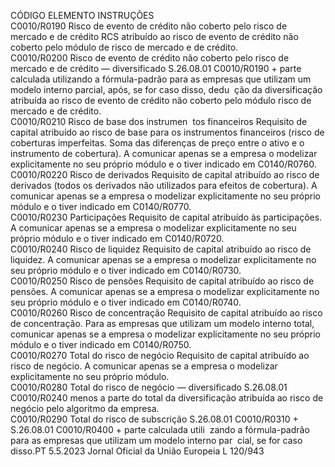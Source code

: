  
CÓDIGO  ELEMENTO  INSTRUÇÕES  
C0010/R0190  Risco de evento de crédito não 
coberto pelo risco de mercado 
e de crédito  RCS atribuído ao risco de evento de crédito não coberto pelo módulo de risco de 
mercado e de crédito.  
C0010/R0200  Risco de evento de crédito não 
coberto pelo risco de mercado 
e de crédito — diversificado  S.26.08.01 C0010/R0190 + parte calculada utilizando a fórmula-padrão para as 
empresas que utilizam um modelo interno parcial, após, se for caso disso, dedu ­
ção da diversificação atribuída ao risco de evento de crédito não coberto pelo 
módulo risco de mercado e de crédito.  
C0010/R0210  Risco de base dos instrumen ­
tos financeiros  Requisito de capital atribuído ao risco de base para os instrumentos financeiros 
(risco de coberturas imperfeitas. Soma das diferenças de preço entre o ativo e o 
instrumento de cobertura). 
A comunicar apenas se a empresa o modelizar explicitamente no seu próprio 
módulo e o tiver indicado em C0140/R0760.  
C0010/R0220  Risco de derivados  Requisito de capital atribuído ao risco de derivados (todos os derivados não 
utilizados para efeitos de cobertura). 
A comunicar apenas se a empresa o modelizar explicitamente no seu próprio 
módulo e o tiver indicado em C0140/R0770.  
C0010/R0230  Participações  Requisito de capital atribuído às participações. 
A comunicar apenas se a empresa o modelizar explicitamente no seu próprio 
módulo e o tiver indicado em C0140/R0720.  
C0010/R0240  Risco de liquidez  Requisito de capital atribuído ao risco de liquidez. 
A comunicar apenas se a empresa o modelizar explicitamente no seu próprio 
módulo e o tiver indicado em C0140/R0730.  
C0010/R0250  Risco de pensões  Requisito de capital atribuído ao risco de pensões. 
A comunicar apenas se a empresa o modelizar explicitamente no seu próprio 
módulo e o tiver indicado em C0140/R0740.  
C0010/R0260  Risco de concentração  Requisito de capital atribuído ao risco de concentração. 
Para as empresas que utilizam um modelo interno total, comunicar apenas se a 
empresa o modelizar explicitamente no seu próprio módulo e o tiver indicado em 
C0140/R0750.  
C0010/R0270  Total do risco de negócio  Requisito de capital atribuído ao risco de negócio. 
A comunicar apenas se a empresa o modelizar explicitamente no seu próprio 
módulo.  
C0010/R0280  Total do risco de negócio — 
diversificado  S.26.08.01 C0010/R0240 menos a parte do total da diversificação atribuída ao 
risco de negócio pelo algoritmo da empresa.  
C0010/R0290  Total do risco de subscrição  S.26.08.01 C0010/R0310 + S.26.08.01 C0010/R0400 + parte calculada utili ­
zando a fórmula-padrão para as empresas que utilizam um modelo interno par ­
cial, se for caso disso.PT  5.5.2023 Jornal Oficial da União Europeia L 120/943